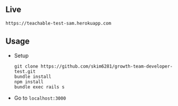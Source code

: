 ## Live
`https://teachable-test-sam.herokuapp.com`

## Usage
- Setup
  ```
  git clone https://github.com/skim6281/growth-team-developer-test.git
  bundle install
  npm install
  bundle exec rails s
  ```
- Go to `localhost:3000`
